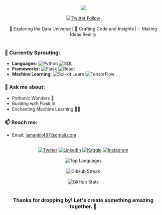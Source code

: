 <div align="center">
  <img src="https://readme-typing-svg.herokuapp.com/?font=Righteous&size=35&center=true&vCenter=true&width=500&height=70&duration=4000&lines=Hey+there!+👋;I'm+Ankit+Singh." />
</div>

<br>

<div align="center">
  <a href="https://twitter.com/awsmankit_" target="_blank">
    <img src="https://img.shields.io/twitter/follow/awsmankit_?label=Follow%20%40awsmankit_&style=social" alt="Twitter Follow">
  </a>
</div>

<br>

<div align="center">
  🚀 Exploring the Data Universe | 🌟 Crafting Code and Insights | 💡 Making Ideas Reality
</div>

<br>

### 🌱 Currently Sprouting:
- **Languages:** 
  ![Python](https://img.shields.io/badge/Python-3776AB?style=flat-square&logo=python&logoColor=white)
  ![SQL](https://img.shields.io/badge/SQL-4479A1?style=flat-square&logo=postgresql&logoColor=white)
- **Frameworks:** 
  ![Flask](https://img.shields.io/badge/Flask-000000?style=flat-square&logo=flask&logoColor=white)
  ![React](https://img.shields.io/badge/React-61DAFB?style=flat-square&logo=react&logoColor=white)
- **Machine Learning:** 
  ![Sci-kit Learn](https://img.shields.io/badge/Sci--kit%20Learn-F7931E?style=flat-square&logo=scikit-learn&logoColor=white)
  ![TensorFlow](https://img.shields.io/badge/TensorFlow-FF6F00?style=flat-square&logo=tensorflow&logoColor=white)

### 💬 Ask me about:
- Pythonic Wonders 🐍
- Building with Flask 🌐
- Enchanting Machine Learning 🧙‍♂️

### 📫 Reach me:
- Email: iamankit497@gmail.com

<br>

<div align="center">
  <a href="https://twitter.com/awsmankit_" target="_blank"><img src="https://img.shields.io/badge/Twitter-%40awsmankit_-blue?style=social&logo=twitter" alt="Twitter"></a>
  <a href="https://linkedin.com/in/ankitsingh282" target="_blank"><img src="https://img.shields.io/badge/LinkedIn-ankitsingh282-blue?style=social&logo=linkedin" alt="LinkedIn"></a>
  <a href="https://kaggle.com/awsmankitt" target="_blank"><img src="https://img.shields.io/badge/Kaggle-awsmankitt-blue?style=social&logo=kaggle" alt="Kaggle"></a>
  <a href="https://instagram.com/awsmankit" target="_blank"><img src="https://img.shields.io/badge/Instagram-awsmankit-blue?style=social&logo=instagram" alt="Instagram"></a>
</div>

<br>

<div align="center">
  <img src="https://github-readme-stats.vercel.app/api/top-langs/?username=awsmankit&layout=compact&theme=dark" alt="Top Languages">
</div>

<br>

<div align="center">
  <img src="https://github-readme-streak-stats.herokuapp.com/?user=awsmankit&theme=dark" alt="GitHub Streak">
</div>

<br>

<div align="center">
  <img src="https://github-readme-stats.vercel.app/api?username=awsmankit&show_icons=true&theme=dark" alt="GitHub Stats">
</div>

<br>

<div align="center">
  <h3>Thanks for dropping by! Let's create something amazing together. 🌟</h3>
</div>
